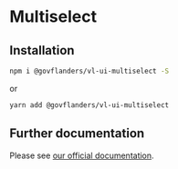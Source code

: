 # Multiselect
## Installation
```bash
npm i @govflanders/vl-ui-multiselect -S
```
or
```bash
yarn add @govflanders/vl-ui-multiselect
```
## Further documentation
Please see [our official documentation](https://overheid.vlaanderen.be/webuniversum/v3/search?q=vl-ui-multiselect).
